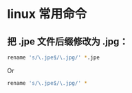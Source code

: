# linux 常用命令


## 把 .jpe 文件后缀修改为 .jpg：

```bash
rename 's/\.jpe$/\.jpg/' *.jpe
```
Or
```bash
rename 's/\.jpe$/\.jpg/' *
```

